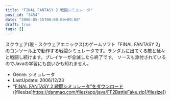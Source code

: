 ```yaml
---
title: "FINAL FANTASY 2 戦闘シミュレータ"
post_id: "3454"
date: "2006-05-15T00:00:00+09:00"
draft: true
tags: []
---
```



スクウェア(現・スクウェアエニックス)のゲームソフト「FINAL FANTASY 2」のコンソール上で動作する戦闘シミュレータです。ランダムに出てくる敵と延々と戦闘し続けます。プレイヤーが全滅したら終了です。 ソースも添付されているのでJavaの学習にも良いかも知れません。

  * Genre: シミュレータ
  * LastUpdate: 2006/12/23
  * “[FINAL FANTASY 2 戦闘シミュレータ”をダウンロード](/filez/app/java/FF2BattleFake.zip) ([filesize]https://danmaq.com/filez/app/java/FF2BattleFake.zip[/filesize])
